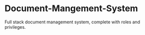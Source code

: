 # Document-Mangement-System
Full stack document management system, complete with roles and privileges.
